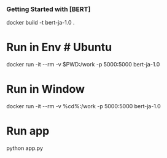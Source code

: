 ### Getting Started with [BERT]

docker build -t bert-ja-1.0 .

# Run in Env # Ubuntu
docker run -it --rm -v $PWD:/work -p 5000:5000 bert-ja-1.0

# Run in Window
docker run -it --rm -v %cd%:/work -p 5000:5000 bert-ja-1.0

# Run app
python app.py
